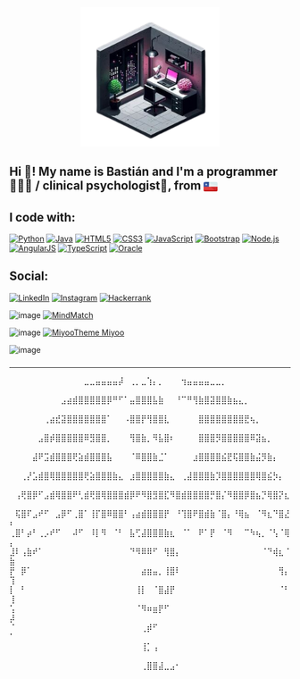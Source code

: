 <p align="center">
  <img src="https://github.com/Bastian666666666/Bastian666666666/raw/main/bedroom.png" width="250" />

</p>


###

## Hi 👋! My name is Bastián and I'm a programmer 🧑🏻‍💻 / clinical psychologist🧠, from <img src="https://github.com/Bastian666666666/Bastian666666666/raw/main/chile.png" width="25" style="vertical-align: middle;" />


###
<h2 align="left">I code with:</h2>

[![Python](https://img.shields.io/badge/Python-000000?style=for-the-badge&logo=python)](https://github.com/IgorM-Oliveira)
[![Java](https://img.shields.io/badge/Java-000000?style=for-the-badge&logo=java)](https://github.com/IgorM-Oliveira)
[![HTML5](https://img.shields.io/badge/HTML5-000000?style=for-the-badge&logo=html5)](https://github.com/IgorM-Oliveira)
[![CSS3](https://img.shields.io/badge/CSS3-000000?style=for-the-badge&logo=css3)](https://github.com/IgorM-Oliveira)
[![JavaScript](https://img.shields.io/badge/JavaScript-000000?style=for-the-badge&logo=javascript&logoColor=F7DF1E)](https://github.com/IgorM-Oliveira)
[![Bootstrap](https://img.shields.io/badge/Bootstrap-000000?style=for-the-badge&logo=bootstrap)](https://github.com/IgorM-Oliveira)
[![Node.js](https://img.shields.io/badge/Node.js-000000?style=for-the-badge&logo=node.js)](https://github.com/IgorM-Oliveira)
[![AngularJS](https://img.shields.io/badge/AngularJS-000000?style=for-the-badge&logo=angularjs)](https://github.com/IgorM-Oliveira)
[![TypeScript](https://img.shields.io/badge/TypeScript-000000?style=for-the-badge&logo=typescript)](https://github.com/IgorM-Oliveira)
[![Oracle](https://img.shields.io/badge/Oracle-000000?style=for-the-badge&logo=oracle)](https://github.com/IgorM-Oliveira)


###

<h2 align="left">Social:</h2>

[![LinkedIn](https://img.shields.io/badge/LinkedIn-000000?style=for-the-badge&logo=linkedin)](https://www.linkedin.com/in/enriquebastian/)
[![Instagram](https://img.shields.io/badge/Instagram-000000?style=for-the-badge&logo=instagram)](https://www.instagram.com/3pm_inspiration/)
[![Hackerrank](https://img.shields.io/badge/Hackerrank-000000?style=for-the-badge&logo=hackerrank)](https://www.hackerrank.com/3pm_inspiration/)

![image](https://github.com/Bastian666666666/Bastian666666666/assets/133687016/72a99b89-cf40-4942-b20b-c8a276155807)
[![MindMatch](https://img.shields.io/badge/MindMatch-Tracker?logo=github&color=7DFCF2)](https://github.com/Bastian666666666/MindMatch-DSM-Symptom-Tracker)

![image](https://github.com/Bastian666666666/Bastian666666666/assets/133687016/8fbd9e0e-3385-4d3b-a435-bab9cf09f35a)
[![MiyooTheme Miyoo](https://img.shields.io/badge/MiyooTheme-Miyoo?logo=github&color=pink&link=https%3A%2F%2Fgithub.com%2FBastian666666666%2FMiyoo-theme-project
)](https://github.com/Bastian666666666/Miyoo-theme-project)


![image](https://github.com/Bastian666666666/Bastian666666666/assets/133687016/7f76fba5-08d7-4f3e-b927-3705ad485b44)
 
###
-----

⠀⠀⠀⠀⠀⠀⠀⠀⠀⠀⠀⠀⠀⣀⣀⣤⣤⣤⣤⡼⠀⢀⡀⣀⢱⡄⡀⠀⠀⠀⢲⣤⣤⣤⣤⣀⣀⡀⠀⠀⠀⠀⠀⠀⠀⠀⠀⠀⠀⠀
⠀⠀⠀⠀⠀⠀⠀⠀⠀⣠⣴⣾⣿⣿⣿⣿⣿⡿⠛⠋⠁⣤⣿⣿⣿⣧⣷⠀⠀⠘⠉⠛⢻⣷⣿⣽⣿⣿⣷⣦⣄⡀⠀⠀⠀⠀⠀⠀⠀⠀
⠀⠀⠀⠀⠀⠀⢀⣴⣞⣽⣿⣿⣿⣿⣿⣿⣿⠁⠀⠀⠠⣿⣿⡟⢻⣿⣿⣇⠀⠀⠀⠀⠀⣿⣿⣿⣿⣿⣿⣿⣿⣟⢦⡀⠀⠀⠀⠀⠀⠀
⠀⠀⠀⠀⠀⣠⣿⡾⣿⣿⣿⣿⣿⠿⣻⣿⣿⡀⠀⠀⠀⢻⣿⣷⡀⠻⣧⣿⠆⠀⠀⠀⠀⣿⣿⣿⡻⣿⣿⣿⣿⣿⠿⣽⣦⡀⠀⠀⠀⠀
⠀⠀⠀⠀⣼⠟⣩⣾⣿⣿⣿⢟⣵⣾⣿⣿⣿⣧⠀⠀⠀⠈⠿⣿⣿⣷⣈⠁⠀⠀⠀⠀⣰⣿⣿⣿⣿⣮⣟⢯⣿⣿⣷⣬⡻⣷⡄⠀⠀⠀
⠀⠀⢀⡜⣡⣾⣿⢿⣿⣿⣿⣿⣿⢟⣵⣿⣿⣿⣷⣄⠀⣰⣿⣿⣿⣿⣿⣷⣄⠀⢀⣼⣿⣿⣿⣷⡹⣿⣿⣿⣿⣿⣿⢿⣿⣮⡳⡄⠀⠀
⠀⢠⢟⣿⡿⠋⣠⣾⢿⣿⣿⠟⢃⣾⢟⣿⢿⣿⣿⣿⣾⡿⠟⠻⣿⣻⣿⣏⠻⣿⣾⣿⣿⣿⣿⡛⣿⡌⠻⣿⣿⡿⣿⣦⡙⢿⣿⡝⣆⠀
⠀⢯⣿⠏⣠⠞⠋⠀⣠⡿⠋⢀⣿⠁⢸⡏⣿⠿⣿⣿⠃⢠⣴⣾⣿⣿⣿⡟⠀⠘⢹⣿⠟⣿⣾⣷⠈⣿⡄⠘⢿⣦⠀⠈⠻⣆⠙⣿⣜⠆
⢀⣿⠃⡴⠃⢀⡠⠞⠋⠀⠀⠼⠋⠀⠸⡇⠻⠀⠈⠃⠀⣧⢋⣼⣿⣿⣿⣷⣆⠀⠈⠁⠀⠟⠁⡟⠀⠈⠻⠀⠀⠉⠳⢦⡀⠈⢣⠈⢿⡄
⣸⠇⢠⣷⠞⠁⠀⠀⠀⠀⠀⠀⠀⠀⠀⠀⠀⠀⠀⠀⠀⠙⠻⠿⠿⠋⠀⢻⣿⡄⠀⠀⠀⠀⠀⠀⠀⠀⠀⠀⠀⠀⠀⠀⠈⠙⢾⣆⠈⣷
⡟⠀⡿⠁⠀⠀⠀⠀⠀⠀⠀⠀⠀⠀⠀⠀⠀⠀⠀⠀⠀⠀⠀⣴⣶⣤⡀⢸⣿⠇⠀⠀⠀⠀⠀⠀⠀⠀⠀⠀⠀⠀⠀⠀⠀⠀⠀⢻⡄⢹
⡇⠀⠃⠀⠀⠀⠀⠀⠀⠀⠀⠀⠀⠀⠀⠀⠀⠀⠀⠀⠀⠀⢸⡇⠀⠈⣿⣼⡟⠀⠀⠀⠀⠀⠀⠀⠀⠀⠀⠀⠀⠀⠀⠀⠀⠀⠀⠈⠃⢸
⢡⠀⠀⠀⠀⠀⠀⠀⠀⠀⠀⠀⠀⠀⠀⠀⠀⠀⠀⠀⠀⠀⠈⠻⠶⣶⡟⠋⠀⠀⠀⠀⠀⠀⠀⠀⠀⠀⠀⠀⠀⠀⠀⠀⠀⠀⠀⠀⠀⡼
⠈⠀⠀⠀⠀⠀⠀⠀⠀⠀⠀⠀⠀⠀⠀⠀⠀⠀⠀⠀⠀⠀⠀⢀⡾⠋⠀⠀⠀⠀⠀⠀⠀⠀⠀⠀⠀⠀⠀⠀⠀⠀⠀⠀⠀⠀⠀⠀⠀⠁
⠀⠀⠀⠀⠀⠀⠀⠀⠀⠀⠀⠀⠀⠀⠀⠀⠀⠀⠀⠀⠀⠀⠀⢸⡁⢠⠀⠀⠀⠀⠀⠀⠀⠀⠀⠀⠀⠀⠀⠀⠀⠀⠀⠀⠀⠀⠀⠀⠀⠀
⠀⠀⠀⠀⠀⠀⠀⠀⠀⠀⠀⠀⠀⠀⠀⠀⠀⠀⠀⠀⠀⠀⠀⢀⣿⣿⣼⣀⣠⠂⠀⠀⠀⠀⠀⠀⠀⠀⠀⠀⠀⠀⠀⠀⠀⠀⠀⠀⠀⠀


